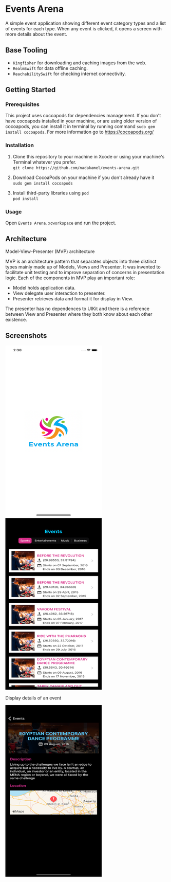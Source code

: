 # Events Arena
A simple event application showing different event category types and a list of events for each type. When any event is clicked, it opens a screen with more details about the event.

## Base Tooling
- `Kingfisher` for downloading and caching images from the web.
- `RealmSwift` for data offline caching.
- `ReachabilitySwift` for checking internet connectivity. 

## Getting Started

### Prerequisites
This project uses cocoapods for dependencies management. If you don't have cocoapods installed in your machine, or are using older version of cocoapods, you can install it in terminal by running command ```sudo gem install cocoapods```. For more information go to https://cocoapods.org/

### Installation

1. Clone this repository to your machine in Xcode or using your machine's Terminal whatever you prefer.\
`git clone https://github.com/nadakamel/events-arena.git`

2. Download CocoaPods on your machine if you don't already have it\
`sudo gem install cocoapods`

3. Install third-party libraries using `pod`\
`pod install`

### Usage
Open  ```Events Arena.xcworkspace``` and run the project.

## Architecture

Model-View-Presenter (MVP) architecture

MVP is an architecture pattern that separates objects into three distinct types mainly made up of Models, Views and Presenter. It was invented to facilitate unit testing and to improve separation of concerns in presentation logic.
Each of the components in MVP play an important role:
- Model holds application data.
- View delegate user interaction to presenter.
- Presenter retrieves data and format it for display in View.

The presenter has no dependences to UIKit and there is a reference between View and Presenter where they both know about each other existence. 


## Screenshots
<img src="https://github.com/nadakamel/events-arena/blob/master/Screenshots/SplashScreen.png" width="300" height="534"> <img src="https://github.com/nadakamel/events-arena/blob/master/Screenshots/EventsListing.png" width="300" height="534"> 

Display details of an event

<img src="https://github.com/nadakamel/events-arena/blob/master/Screenshots/EventDetails.png" width="300" height="534">


